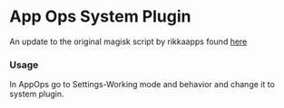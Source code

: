 <h1>App Ops System Plugin</h1>
<p>An update to the original magisk script by rikkaapps found <a href="https://github.com/RikkaApps/App-Ops-issue-tracker/releases">here</a></p>
<h3>Usage</h3>
<p>In AppOps go to Settings-Working mode and behavior and change it to system plugin.</p>
